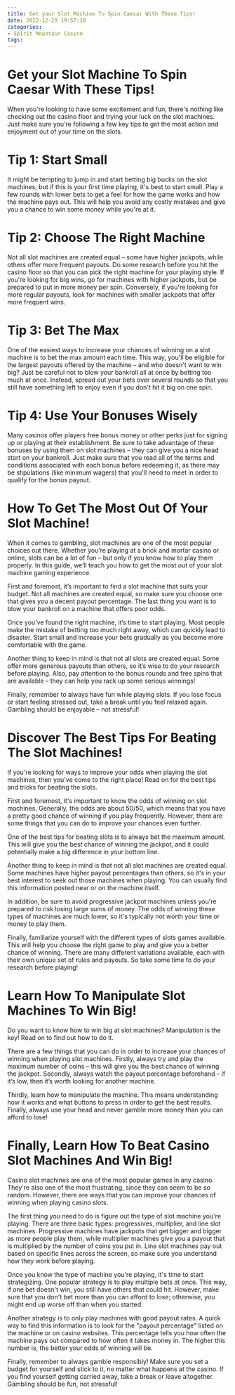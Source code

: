 ```yaml
---
title: Get your Slot Machine To Spin Caesar With These Tips!
date: 2022-12-29 19:57:10
categories:
- Spirit Mountain Casino
tags:
---
```



#  Get your Slot Machine To Spin Caesar With These Tips!

When you're looking to have some excitement and fun, there's nothing like checking out the casino floor and trying your luck on the slot machines. Just make sure you're following a few key tips to get the most action and enjoyment out of your time on the slots.

# Tip 1: Start Small

It might be tempting to jump in and start betting big bucks on the slot machines, but if this is your first time playing, it's best to start small. Play a few rounds with lower bets to get a feel for how the game works and how the machine pays out. This will help you avoid any costly mistakes and give you a chance to win some money while you're at it.

# Tip 2: Choose The Right Machine

Not all slot machines are created equal – some have higher jackpots, while others offer more frequent payouts. Do some research before you hit the casino floor so that you can pick the right machine for your playing style. If you're looking for big wins, go for machines with higher jackpots, but be prepared to put in more money per spin. Conversely, if you're looking for more regular payouts, look for machines with smaller jackpots that offer more frequent wins.

# Tip 3: Bet The Max

One of the easiest ways to increase your chances of winning on a slot machine is to bet the max amount each time. This way, you'll be eligible for the largest payouts offered by the machine – and who doesn't want to win big? Just be careful not to blow your bankroll all at once by betting too much at once. Instead, spread out your bets over several rounds so that you still have something left to enjoy even if you don't hit it big on one spin.

# Tip 4: Use Your Bonuses Wisely

Many casinos offer players free bonus money or other perks just for signing up or playing at their establishment. Be sure to take advantage of these bonuses by using them on slot machines – they can give you a nice head start on your bankroll. Just make sure that you read all of the terms and conditions associated with each bonus before redeeming it, as there may be stipulations (like minimum wagers) that you'll need to meet in order to qualify for the bonus payout.

#  How To Get The Most Out Of Your Slot Machine!

When it comes to gambling, slot machines are one of the most popular choices out there. Whether you’re playing at a brick and mortar casino or online, slots can be a lot of fun – but only if you know how to play them properly. In this guide, we’ll teach you how to get the most out of your slot machine gaming experience.

First and foremost, it’s important to find a slot machine that suits your budget. Not all machines are created equal, so make sure you choose one that gives you a decent payout percentage. The last thing you want is to blow your bankroll on a machine that offers poor odds.

Once you’ve found the right machine, it’s time to start playing. Most people make the mistake of betting too much right away, which can quickly lead to disaster. Start small and increase your bets gradually as you become more comfortable with the game.

Another thing to keep in mind is that not all slots are created equal. Some offer more generous payouts than others, so it’s wise to do your research before playing. Also, pay attention to the bonus rounds and free spins that are available – they can help you rack up some serious winnings!

Finally, remember to always have fun while playing slots. If you lose focus or start feeling stressed out, take a break until you feel relaxed again. Gambling should be enjoyable – not stressful!

#  Discover The Best Tips For Beating The Slot Machines!

If you're looking for ways to improve your odds when playing the slot machines, then you've come to the right place! Read on for the best tips and tricks for beating the slots.

First and foremost, it's important to know the odds of winning on slot machines. Generally, the odds are about 50/50, which means that you have a pretty good chance of winning if you play frequently. However, there are some things that you can do to improve your chances even further.

One of the best tips for beating slots is to always bet the maximum amount. This will give you the best chance of winning the jackpot, and it could potentially make a big difference in your bottom line.

Another thing to keep in mind is that not all slot machines are created equal. Some machines have higher payout percentages than others, so it's in your best interest to seek out those machines when playing. You can usually find this information posted near or on the machine itself.

In addition, be sure to avoid progressive jackpot machines unless you're prepared to risk losing large sums of money. The odds of winning these types of machines are much lower, so it's typically not worth your time or money to play them.

Finally, familiarize yourself with the different types of slots games available. This will help you choose the right game to play and give you a better chance of winning. There are many different variations available, each with their own unique set of rules and payouts. So take some time to do your research before playing!

#  Learn How To Manipulate Slot Machines To Win Big!

Do you want to know how to win big at slot machines? Manipulation is the key! Read on to find out how to do it.

There are a few things that you can do in order to increase your chances of winning when playing slot machines. Firstly, always try and play the maximum number of coins – this will give you the best chance of winning the jackpot. Secondly, always watch the payout percentage beforehand – if it’s low, then it’s worth looking for another machine.

Thirdly, learn how to manipulate the machine. This means understanding how it works and what buttons to press in order to get the best results. Finally, always use your head and never gamble more money than you can afford to lose!

#  Finally, Learn How To Beat Casino Slot Machines And Win Big!

Casino slot machines are one of the most popular games in any casino. They're also one of the most frustrating, since they can seem to be so random. However, there are ways that you can improve your chances of winning when playing casino slots.

The first thing you need to do is figure out the type of slot machine you're playing. There are three basic types: progressives, multiplier, and line slot machines. Progressive machines have jackpots that get bigger and bigger as more people play them, while multiplier machines give you a payout that is multiplied by the number of coins you put in. Line slot machines pay out based on specific lines across the screen, so make sure you understand how they work before playing.

Once you know the type of machine you're playing, it's time to start strategizing. One popular strategy is to play multiple bets at once. This way, if one bet doesn't win, you still have others that could hit. However, make sure that you don't bet more than you can afford to lose; otherwise, you might end up worse off than when you started.

Another strategy is to only play machines with good payout rates. A quick way to find this information is to look for the "payout percentage" listed on the machine or on casino websites. This percentage tells you how often the machine pays out compared to how often it takes money in. The higher this number is, the better your odds of winning will be.

Finally, remember to always gamble responsibly! Make sure you set a budget for yourself and stick to it, no matter what happens at the casino. If you find yourself getting carried away, take a break or leave altogether. Gambling should be fun, not stressful!